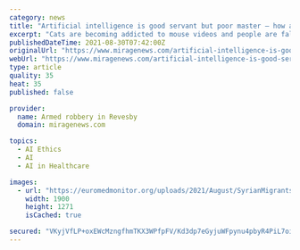 ```yaml
---
category: news
title: "Artificial intelligence is good servant but poor master – how are algorithms changing our society and daily lives"
excerpt: "Cats are becoming addicted to mouse videos and people are falling into social media bubbles. Some AI researchers still do not want to discuss the"
publishedDateTime: 2021-08-30T07:42:00Z
originalUrl: "https://www.miragenews.com/artificial-intelligence-is-good-servant-but-622261/"
webUrl: "https://www.miragenews.com/artificial-intelligence-is-good-servant-but-622261/"
type: article
quality: 35
heat: 35
published: false

provider:
  name: Armed robbery in Revesby
  domain: miragenews.com

topics:
  - AI Ethics
  - AI
  - AI in Healthcare

images:
  - url: "https://euromedmonitor.org/uploads/2021/August/SyrianMigrants1.jpg"
    width: 1900
    height: 1271
    isCached: true

secured: "VKyjVfLP+oxEWcMzngfhmTKX3WPfpFV/Kd3dp7eGyjuWFpynu4pbyR4PiL7oiaVj/EJkr2FvPZThr8qcz2alXij4HfpxofwfNkWmX6RbA/6KPYEzS/+DrsCPr5KYqbxd4RYEkeg006cXuMlml8n/UkbbQ3epSDjOW44oij7Rm+LmMOhzmivHXXbUtxS4643qZYEQPmy8Qa/j3qwlpC4k77tGyFPYUs9B873c1n7G9xTds+aPQL3jDOx4RBsMrCENbGyg0CgcY4iBp6IW1xxEc0YSL+k8bJSeXcjsAItKa58XzVbv//dKCHx2vsK4xasD4lfwEzs1GiDjazoU6KfQQIRFVSQPB3RW/TTXvJffMHk=;9yKCdH0BQvV+jwSq1GseJg=="
---
```



